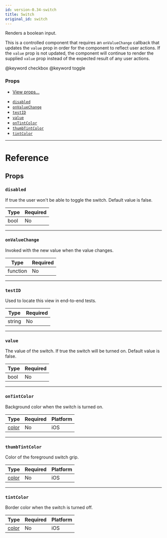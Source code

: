 ```yaml
---
id: version-0.34-switch
title: Switch
original_id: switch
---
```

Renders a boolean input.

This is a controlled component that requires an `onValueChange` callback that
updates the `value` prop in order for the component to reflect user actions.
If the `value` prop is not updated, the component will continue to render
the supplied `value` prop instead of the expected result of any user actions.

@keyword checkbox
@keyword toggle

### Props

* [View props...](view.md#props)
- [`disabled`](switch.md#disabled)
- [`onValueChange`](switch.md#onvaluechange)
- [`testID`](switch.md#testid)
- [`value`](switch.md#value)
- [`onTintColor`](switch.md#ontintcolor)
- [`thumbTintColor`](switch.md#thumbtintcolor)
- [`tintColor`](switch.md#tintcolor)






---

# Reference

## Props

### `disabled`

If true the user won't be able to toggle the switch.
Default value is false.

| Type | Required |
| - | - |
| bool | No |




---

### `onValueChange`

Invoked with the new value when the value changes.

| Type | Required |
| - | - |
| function | No |




---

### `testID`

Used to locate this view in end-to-end tests.

| Type | Required |
| - | - |
| string | No |




---

### `value`

The value of the switch.  If true the switch will be turned on.
Default value is false.

| Type | Required |
| - | - |
| bool | No |




---

### `onTintColor`

Background color when the switch is turned on.


| Type | Required | Platform |
| - | - | - |
| [color](colors.md) | No | iOS  |




---

### `thumbTintColor`

Color of the foreground switch grip.


| Type | Required | Platform |
| - | - | - |
| [color](colors.md) | No | iOS  |




---

### `tintColor`

Border color when the switch is turned off.


| Type | Required | Platform |
| - | - | - |
| [color](colors.md) | No | iOS  |






